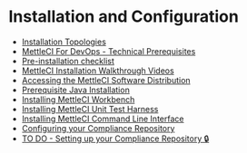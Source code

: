 # Installation and Configuration

-   <a href="Installation_Topologies" data-linked-resource-id="1631977495"
    data-linked-resource-version="12"
    data-linked-resource-type="page">Installation Topologies</a>
-   <a href="MettleCI_For_DevOps_-_Technical_Prerequisites"
    data-linked-resource-id="373424141" data-linked-resource-version="91"
    data-linked-resource-type="page">MettleCI For DevOps - Technical
    Prerequisites</a>
-   <a href="Pre-installation_checklist" data-linked-resource-id="760676393"
    data-linked-resource-version="18"
    data-linked-resource-type="page">Pre-installation checklist</a>
-   <a href="MettleCI_Installation_Walkthrough_Videos"
    data-linked-resource-id="2293497857" data-linked-resource-version="39"
    data-linked-resource-type="page">MettleCI Installation Walkthrough
    Videos</a>
-   <a href="Accessing_the_MettleCI_Software_Distribution"
    data-linked-resource-id="1565687876" data-linked-resource-version="1"
    data-linked-resource-type="page">Accessing the MettleCI Software
    Distribution</a>
-   <a href="Prerequisite_Java_Installation"
    data-linked-resource-id="488800406" data-linked-resource-version="24"
    data-linked-resource-type="page">Prerequisite Java Installation</a>
-   <a href="Installing_MettleCI_Workbench"
    data-linked-resource-id="453902355" data-linked-resource-version="13"
    data-linked-resource-type="page">Installing MettleCI Workbench</a>
-   <a href="Installing_MettleCI_Unit_Test_Harness"
    data-linked-resource-id="454393879" data-linked-resource-version="12"
    data-linked-resource-type="page">Installing MettleCI Unit Test
    Harness</a>
-   <a href="Installing_MettleCI_Command_Line_Interface"
    data-linked-resource-id="488898631" data-linked-resource-version="9"
    data-linked-resource-type="page">Installing MettleCI Command Line
    Interface</a>
-   <a href="Configuring_your_Compliance_Repository"
    data-linked-resource-id="1607237686" data-linked-resource-version="4"
    data-linked-resource-type="page">Configuring your Compliance
    Repository</a>
-   <a href="TO_DO_-_Setting_up_your_Compliance_Repository_🔒"
    data-linked-resource-id="468680880" data-linked-resource-version="19"
    data-linked-resource-type="page">TO DO - Setting up your Compliance
    Repository 🔒</a>
